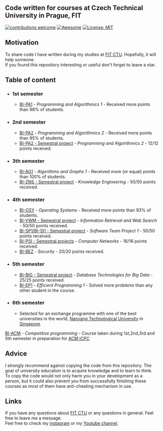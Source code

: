 ## Code written for courses at Czech Technical University in Prague, FIT <br/>
[![contributions welcome](https://img.shields.io/badge/contributions-welcome-brightgreen.svg?style=flat)](https://github.com/dwyl/esta/issues)
[![Awesome](https://awesome.re/badge-flat.svg)](https://awesome.re)
[![License: MIT](https://img.shields.io/badge/License-MIT-green.svg)](https://opensource.org/licenses/MIT)

## Motivation
To share code I have written during my studies at [FIT CTU](https://en.wikipedia.org/wiki/Faculty_of_Information_Technology,_Czech_Technical_University_in_Prague). Hopefully, it will help someone.<br>If you found this repository interesting or useful don't forget to leave a star.

## Table of content
* ### 1st semester
  * [BI-PA1](/PA1) - _Programming and Algorithmics 1_ - Received more points than 98% of students.
  
* ### 2nd semester
  * [BI-PA2](/PA2) - _Programming and Algorithmics 2_ - Received more points than 95% of students.
  * [BI-PA2 - Semestral project](/PA2%20-%20Recipe%20Manager) - _Programming and Algorithmics 2_ - 12/12 points received. 
  
* ### 3th semester
  * [BI-AG1](/AG1) - _Algorithms and Graphs 1_ - Received more (or equal) points than 100% of students.
  * [BI-ZNS - Semestral project](/ZNS) - _Knowledge Engineering_ - 50/50 points received.
  
* ### 4th semester
  * [BI-OSY](/OSY) - _Operating Systems_ - Received more points than 93% of students.
  * [BI-VWM - Semestral project](/VWM%20-%20FlightsTree) - _Information Retrieval and Web Search_ - 50/50 points received.
  * [BI-SP1/BI-SI1 - Semestral project](/SI1%20-%20Rogue%20Game) - _Software Team Project 1_ - 50/50 points received.
  * [BI-PSI - Semestral projects](/PSI) - _Computer Networks_ - 16/16 points received.
  * [BI-BEZ](/BEZ) - _Security_ - 20/20 points received.

* ### 5th semester
  * [BI-BIG - Semestral project](/BIG) - _Database Technologies for Big Data_ - 25/25 points received.
  * [BI-EP1](/EP1) - _Efficient Programming 1_ - Solved more problems than any other student in the course.

* ### 6th semester
  * Selected for an exchange programme with one of the best universities in the world, [Nanyang Technological University](https://en.wikipedia.org/wiki/Nanyang_Technological_University) in [Singapore](https://en.wikipedia.org/wiki/Singapore).

[BI-ACM](/ACM) - _Competitive programming_ - Course taken during 1st,2nd,3rd and 5th semester in preparation for [ACM ICPC](https://en.wikipedia.org/wiki/ACM_International_Collegiate_Programming_Contest) 
  
  
  
## Advice
I strongly recommend against copying the code from this repository. The goal of university education is to acquire knowledge and to learn to think. To copy the code would not only harm you in your development as a person, but it could also prevent you from successfully finishing these courses as most of them have anti-cheating mechanism in use.

## Links
If you have any questions about [FIT CTU](https://fit.cvut.cz/en) or any questions in general. Feel free to leave me a message.<br>
Feel free to check my [instagram](instagram.com/travelstrawberry) or my [Youtube channel](https://www.youtube.com/channel/UCMJOPO1K9pshhtATQG3JeDQ).
